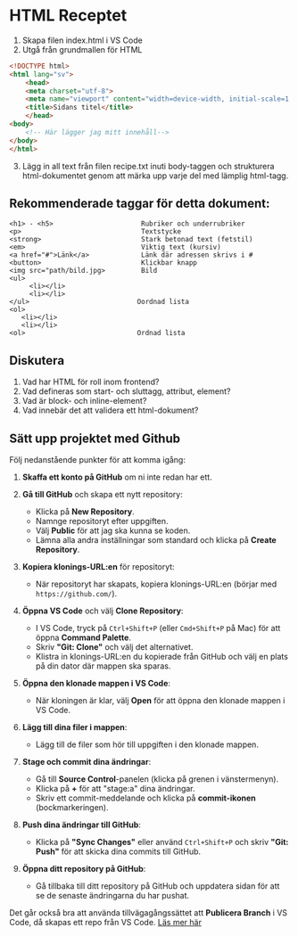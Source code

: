 # HTML Receptet

1. Skapa filen index.html i VS Code
2. Utgå från grundmallen för HTML 

```html
<!DOCTYPE html>
<html lang="sv">
    <head>
    <meta charset="utf-8">
    <meta name="viewport" content="width=device-width, initial-scale=1.0">
    <title>Sidans titel</title>
    </head>
<body>
    <!-- Här lägger jag mitt innehåll--> 
</body>
</html>
```
3. Lägg in all text från filen recipe.txt inuti body-taggen och strukturera html-dokumentet genom att märka 
upp varje del med lämplig html-tagg.  

## Rekommenderade taggar för detta dokument: 

```
<h1> - <h5>                      Rubriker och underrubriker
<p>                              Textstycke
<strong>                         Stark betonad text (fetstil)
<em>                             Viktig text (kursiv) 
<a href="#">Länk</a>             Länk där adressen skrivs i #
<button>                         Klickbar knapp
<img src="path/bild.jpg>         Bild
<ul>
     <li></li>
     <li></li>
</ul>                           Oordnad lista
<ol> 
   <li></li>
   <li></li>
<ol>                            Ordnad lista
```


## Diskutera

1. Vad har HTML för roll inom frontend?
2. Vad defineras som start- och sluttagg, attribut, element?
3. Vad är block- och inline-element? 
4. Vad innebär det att validera ett html-dokument?

## Sätt upp projektet med Github

Följ nedanstående punkter för att komma igång:

1. **Skaffa ett konto på GitHub** om ni inte redan har ett.

2. **Gå till GitHub** och skapa ett nytt repository:
   - Klicka på **New Repository**.
   - Namnge repositoryt efter uppgiften.
   - Välj **Public** för att jag ska kunna se koden.
   - Lämna alla andra inställningar som standard och klicka på **Create Repository**.

3. **Kopiera klonings-URL:en** för repositoryt:
   - När repositoryt har skapats, kopiera klonings-URL:en (börjar med `https://github.com/`).

4. **Öppna VS Code** och välj **Clone Repository**:
   - I VS Code, tryck på `Ctrl+Shift+P` (eller `Cmd+Shift+P` på Mac) för att öppna **Command Palette**.
   - Skriv **"Git: Clone"** och välj det alternativet.
   - Klistra in klonings-URL:en du kopierade från GitHub och välj en plats på din dator där mappen ska sparas.

5. **Öppna den klonade mappen i VS Code**:
   - När kloningen är klar, välj **Open** för att öppna den klonade mappen i VS Code.

6. **Lägg till dina filer i mappen**:
   - Lägg till de filer som hör till uppgiften i den klonade mappen.

7. **Stage och commit dina ändringar**:
   - Gå till **Source Control**-panelen (klicka på grenen i vänstermenyn).
   - Klicka på **+** för att "stage:a" dina ändringar.
   - Skriv ett commit-meddelande och klicka på **commit-ikonen** (bockmarkeringen).

8. **Push dina ändringar till GitHub**:
   - Klicka på **"Sync Changes"** eller använd `Ctrl+Shift+P` och skriv **"Git: Push"** för att skicka dina commits till GitHub.

9. **Öppna ditt repository på GitHub**:
   - Gå tillbaka till ditt repository på GitHub och uppdatera sidan för att se de senaste ändringarna du har pushat.

Det går också bra att använda tillvägagångssättet att **Publicera Branch** i VS Code, då skapas ett repo från VS Code. [Läs mer här](https://vscode.github.com/)
